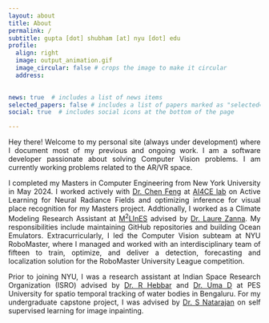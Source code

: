 ```yaml
---
layout: about
title: About
permalink: /
subtitle: gupta [dot] shubham [at] nyu [dot] edu 
profile:
  align: right
  image: output_animation.gif
  image_circular: false # crops the image to make it circular
  address: 
  

news: true  # includes a list of news items
selected_papers: false # includes a list of papers marked as "selected={true}"
social: true  # includes social icons at the bottom of the page

---
```

<div style="text-align: justify">
  <p>
    Hey there! Welcome to my personal site (always under development) where I document most of my previous and ongoing work. I am a software developer passionate about solving Computer Vision problems. I am currently working problems related to the AR/VR space.
  </p>

  <p>
    I completed my Masters in Computer Engineering from New York University in May 2024. I worked actively with <a href='https://engineering.nyu.edu/faculty/chen-feng'>Dr. Chen Feng</a> at <a href='https://ai4ce.github.io'>AI4CE lab</a> on Active Learning for Neural Radiance Fields and optimizing inference for visual place recognition for my Masters project. Addtionally, I worked as a Climate Modeling Research Assistant at <a href= 'https://m2lines.github.io'>M<sup>2</sup>LInES</a> advised by <a href='https://zanna-researchteam.github.io'>Dr. Laure Zanna</a>. My responsibilities include maintaining GitHub repositories and building Ocean Emulators. Extracurricularly, I led the Computer Vision subteam at NYU RoboMaster, where I managed and worked with an interdisciplinary team of fifteen to train, optimize, and deliver a detection, forecasting and localization solution for the RoboMaster University League competition.
  </p>

  <p>
    Prior to joining NYU, I was a research assistant at Indian Space Research Organization (ISRO) advised by <a href='https://www.researchgate.net/profile/Hebbar-Ram'>Dr. R Hebbar</a> and <a href='https://staff.pes.edu/nm1308/'>Dr. Uma D</a> at PES University for spatio temporal tracking of water bodies in Bengaluru. For my undergraduate capstone project, I was advised by <a href='https://scholar.google.co.in/citations?user=uEPN8jkAAAAJ&hl=en'>Dr. S Natarajan</a> on self supervised learning for image inpainting.
  </p>
</div>


<!-- Write your biography here. Tell the world about yourself. Link to your favorite [subreddit](http://reddit.com). You can put a picture in, too. The code is already in, just name your picture `prof_pic.jpg` and put it in the `img/` folder.

Put your address / P.O. box / other info right below your picture. You can also disable any these elements by editing `profile` property of the YAML header of your `_pages/about.md`. Edit `_bibliography/papers.bib` and Jekyll will render your [publications page](/al-folio/publications/) automatically.

Link to your social media connections, too. This theme is set up to use [Font Awesome icons](http://fortawesome.github.io/Font-Awesome/) and [Academicons](https://jpswalsh.github.io/academicons/), like the ones below. Add your Facebook, Twitter, LinkedIn, Google Scholar, or just disable all of them. -->
